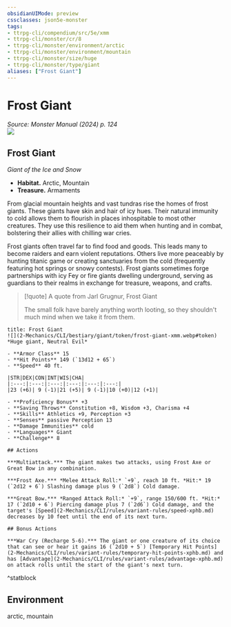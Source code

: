 ```yaml
---
obsidianUIMode: preview
cssclasses: json5e-monster
tags:
- ttrpg-cli/compendium/src/5e/xmm
- ttrpg-cli/monster/cr/8
- ttrpg-cli/monster/environment/arctic
- ttrpg-cli/monster/environment/mountain
- ttrpg-cli/monster/size/huge
- ttrpg-cli/monster/type/giant
aliases: ["Frost Giant"]
---
```

# Frost Giant
*Source: Monster Manual (2024) p. 124*  
![](2-Mechanics/CLI/bestiary/giant/img/frost-giant.webp#right)

## Frost Giant

*Giant of the Ice and Snow*

- **Habitat.** Arctic, Mountain  
- **Treasure.** Armaments  

From glacial mountain heights and vast tundras rise the homes of frost giants. These giants have skin and hair of icy hues. Their natural immunity to cold allows them to flourish in places inhospitable to most other creatures. They use this resilience to aid them when hunting and in combat, bolstering their allies with chilling war cries.

Frost giants often travel far to find food and goods. This leads many to become raiders and earn violent reputations. Others live more peaceably by hunting titanic game or creating sanctuaries from the cold (frequently featuring hot springs or snowy contests). Frost giants sometimes forge partnerships with icy Fey or fire giants dwelling underground, serving as guardians to their realms in exchange for treasure, weapons, and crafts.

> [!quote] A quote from Jarl Grugnur, Frost Giant  
> 
> The small folk have barely anything worth looting, so they shouldn't much mind when we take it from them.


```ad-statblock
title: Frost Giant
![](2-Mechanics/CLI/bestiary/giant/token/frost-giant-xmm.webp#token)
*Huge giant, Neutral Evil*

- **Armor Class** 15 
- **Hit Points** 149 (`13d12 + 65`) 
- **Speed** 40 ft.

|STR|DEX|CON|INT|WIS|CHA|
|:---:|:---:|:---:|:---:|:---:|:---:|
|23 (+6)| 9 (-1)|21 (+5)| 9 (-1)|10 (+0)|12 (+1)|

- **Proficiency Bonus** +3
- **Saving Throws** Constitution +8, Wisdom +3, Charisma +4
- **Skills** Athletics +9, Perception +3
- **Senses** passive Perception 13
- **Damage Immunities** cold
- **Languages** Giant
- **Challenge** 8

## Actions

***Multiattack.*** The giant makes two attacks, using Frost Axe or Great Bow in any combination.

***Frost Axe.*** *Melee Attack Roll:* `+9`, reach 10 ft. *Hit:* 19 (`2d12 + 6`) Slashing damage plus 9 (`2d8`) Cold damage.

***Great Bow.*** *Ranged Attack Roll:* `+9`, range 150/600 ft. *Hit:* 17 (`2d10 + 6`) Piercing damage plus 7 (`2d6`) Cold damage, and the target's [Speed](2-Mechanics/CLI/rules/variant-rules/speed-xphb.md) decreases by 10 feet until the end of its next turn.

## Bonus Actions

***War Cry (Recharge 5-6).*** The giant or one creature of its choice that can see or hear it gains 16 (`2d10 + 5`) [Temporary Hit Points](2-Mechanics/CLI/rules/variant-rules/temporary-hit-points-xphb.md) and has [Advantage](2-Mechanics/CLI/rules/variant-rules/advantage-xphb.md) on attack rolls until the start of the giant's next turn.
```
^statblock

## Environment

arctic, mountain